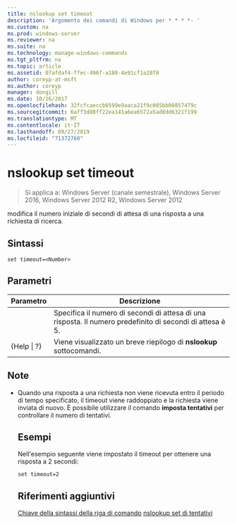 ```yaml
---
title: nslookup set timeout
description: 'Argomento dei comandi di Windows per * * * *- '
ms.custom: na
ms.prod: windows-server
ms.reviewer: na
ms.suite: na
ms.technology: manage-windows-commands
ms.tgt_pltfrm: na
ms.topic: article
ms.assetid: 07afdaf4-ffec-496f-a188-4e91cf1a28f8
author: coreyp-at-msft
ms.author: coreyp
manager: dongill
ms.date: 10/16/2017
ms.openlocfilehash: 32fcfcaeccb6599e9aaca21f9c085bb00857479c
ms.sourcegitcommit: 6aff3d88ff22ea141a6ea6572a5ad8dd6321f199
ms.translationtype: MT
ms.contentlocale: it-IT
ms.lasthandoff: 09/27/2019
ms.locfileid: "71372760"
---
```

# <a name="nslookup-set-timeout"></a>nslookup set timeout

>Si applica a: Windows Server (canale semestrale), Windows Server 2016, Windows Server 2012 R2, Windows Server 2012

modifica il numero iniziale di secondi di attesa di una risposta a una richiesta di ricerca.
## <a name="syntax"></a>Sintassi
```
set timeout=<Number>
```
## <a name="parameters"></a>Parametri

|    Parametro    |                                           Descrizione                                            |
|-----------------|--------------------------------------------------------------------------------------------------|
|    <Number>     | Specifica il numero di secondi di attesa di una risposta. Il numero predefinito di secondi di attesa è 5. |
| {Help &#124; ?} |                      Viene visualizzato un breve riepilogo di **nslookup** sottocomandi.                       |

## <a name="remarks"></a>Note
- Quando una risposta a una richiesta non viene ricevuta entro il periodo di tempo specificato, il timeout viene raddoppiato e la richiesta viene inviata di nuovo. È possibile utilizzare il comando **imposta tentativi** per controllare il numero di tentativi.
  ## <a name="BKMK_examples"></a>Esempi
  Nell'esempio seguente viene impostato il timeout per ottenere una risposta a 2 secondi:
  ```
  set timeout=2
  ```
  ## <a name="additional-references"></a>Riferimenti aggiuntivi
  [Chiave della sintassi della riga di comando](command-line-syntax-key.md)
  [nslookup set di tentativi](nslookup-set-retry.md)
